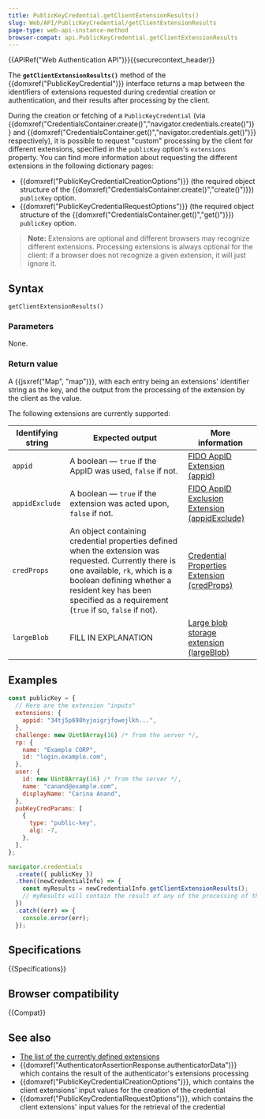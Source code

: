 ```yaml
---
title: PublicKeyCredential.getClientExtensionResults()
slug: Web/API/PublicKeyCredential/getClientExtensionResults
page-type: web-api-instance-method
browser-compat: api.PublicKeyCredential.getClientExtensionResults
---
```


{{APIRef("Web Authentication API")}}{{securecontext_header}}

The **`getClientExtensionResults()`** method of the
{{domxref("PublicKeyCredential")}} interface returns a map between the identifiers of extensions requested during credential creation or authentication, and their results after processing by the client.

During the creation or fetching of a `PublicKeyCredential` (via
{{domxref("CredentialsContainer.create()","navigator.credentials.create()")}} and
{{domxref("CredentialsContainer.get()","navigator.credentials.get()")}} respectively), it is possible
to request "custom" processing by the client for different extensions, specified in the `publicKey` option's `extensions` property. You can find more information about requesting the different extensions in the following dictionary pages:

- {{domxref("PublicKeyCredentialCreationOptions")}} (the required object structure of the {{domxref("CredentialsContainer.create()","create()")}}) `publicKey` option.
- {{domxref("PublicKeyCredentialRequestOptions")}} (the required object structure of the {{domxref("CredentialsContainer.get()","get()")}}) `publicKey` option.

> **Note:** Extensions are optional and different browsers may recognize
> different extensions. Processing extensions is always optional for the client: if a
> browser does not recognize a given extension, it will just ignore it.

## Syntax

```js-nolint
getClientExtensionResults()
```

### Parameters

None.

### Return value

A {{jsxref("Map", "map")}}, with each entry being an extensions' identifier string as the key,
and the output from the processing of the extension by the client as the value.

The following extensions are currently supported:

| Identifying string | Expected output                                                                                                                                                                                                                                     | More information                                                                                                                  |
| ------------------ | --------------------------------------------------------------------------------------------------------------------------------------------------------------------------------------------------------------------------------------------------- | --------------------------------------------------------------------------------------------------------------------------------- |
| `appid`            | A boolean — `true` if the AppID was used, `false` if not.                                                                                                                                                                                           | [FIDO AppID Extension (appid)](https://w3c.github.io/webauthn/#sctn-appid-extension)                                              |
| `appidExclude`     | A boolean — `true` if the extension was acted upon, `false` if not.                                                                                                                                                                                 | [FIDO AppID Exclusion Extension (appidExclude)](https://w3c.github.io/webauthn/#sctn-appid-exclude-extension)                     |
| `credProps`        | An object containing credential properties defined when the extension was requested. Currently there is one available, `rk`, which is a boolean defining whether a resident key has been specified as a requirement (`true` if so, `false` if not). | [Credential Properties Extension (credProps)](https://w3c.github.io/webauthn/#sctn-authenticator-credential-properties-extension) |
| `largeBlob`        | FILL IN EXPLANATION                                                                                                                                                                                                                                 | [Large blob storage extension (largeBlob)](https://w3c.github.io/webauthn/#sctn-large-blob-extension)                             |

## Examples

```js
const publicKey = {
  // Here are the extension "inputs"
  extensions: {
    appid: "34tj5p698hyjoigrjfowejlkh...",
  },
  challenge: new Uint8Array(16) /* from the server */,
  rp: {
    name: "Example CORP",
    id: "login.example.com",
  },
  user: {
    id: new Uint8Array(16) /* from the server */,
    name: "canand@example.com",
    displayName: "Carina Anand",
  },
  pubKeyCredParams: [
    {
      type: "public-key",
      alg: -7,
    },
  ],
};

navigator.credentials
  .create({ publicKey })
  .then((newCredentialInfo) => {
    const myResults = newCredentialInfo.getClientExtensionResults();
    // myResults will contain the result of any of the processing of the "appid" extension
  })
  .catch((err) => {
    console.error(err);
  });
```

## Specifications

{{Specifications}}

## Browser compatibility

{{Compat}}

## See also

- [The list of the currently defined extensions](https://www.w3.org/TR/webauthn/#sctn-defined-extensions)
- {{domxref("AuthenticatorAssertionResponse.authenticatorData")}} which contains the
  result of the authenticator's extensions processing
- {{domxref("PublicKeyCredentialCreationOptions")}}, which contains the
  client extensions' input values for the creation of the credential
- {{domxref("PublicKeyCredentialRequestOptions")}}, which contains the
  client extensions' input values for the retrieval of the credential
